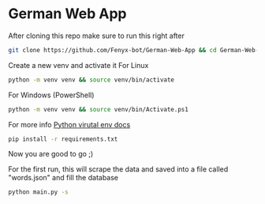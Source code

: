 # German Web App

After cloning this repo make sure to run this right after<br>
```bash
git clone https://github.com/Fenyx-bot/German-Web-App && cd German-Web-App 
```

Create a new venv and activate it
For Linux
```bash
python -m venv venv && source venv/bin/activate
```

For Windows (PowerShell)
```bash
python -m venv venv && source venv/bin/Activate.ps1
```

For more info <a href="https://docs.python.org/3/library/venv.html#how-venvs-work">Python virutal env docs</a>

```bash
pip install -r requirements.txt
```

Now you are good to go ;)

For the first run, this will scrape the data and saved into a file called "words.json" and fill the database
```bash
python main.py -s 
```
